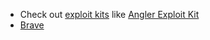 - Check out [exploit kits](https://en.wikipedia.org/wiki/Exploit_kit) like [Angler Exploit Kit](https://www.google.com/search?q=Angler+Exploit+Kit)
- [Brave](https://brave.com/)